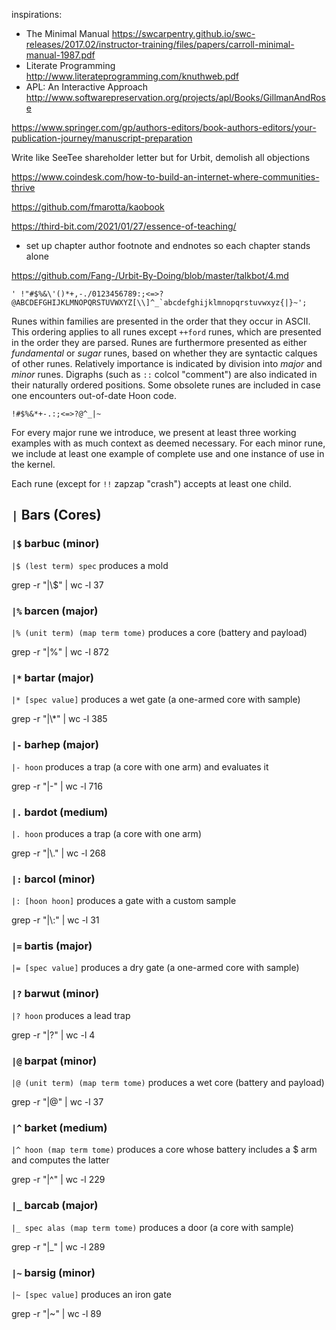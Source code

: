 inspirations:

- The Minimal Manual
    https://swcarpentry.github.io/swc-releases/2017.02/instructor-training/files/papers/carroll-minimal-manual-1987.pdf
- Literate Programming
    http://www.literateprogramming.com/knuthweb.pdf
- APL:  An Interactive Approach
    http://www.softwarepreservation.org/projects/apl/Books/GillmanAndRose

https://www.springer.com/gp/authors-editors/book-authors-editors/your-publication-journey/manuscript-preparation

Write like SeeTee shareholder letter but for Urbit, demolish all objections

https://www.coindesk.com/how-to-build-an-internet-where-communities-thrive

https://github.com/fmarotta/kaobook

https://third-bit.com/2021/01/27/essence-of-teaching/

- set up chapter author footnote and endnotes so each chapter stands alone

https://github.com/Fang-/Urbit-By-Doing/blob/master/talkbot/4.md


```
' !"#$%&\'()*+,-./0123456789:;<=>?@ABCDEFGHIJKLMNOPQRSTUVWXYZ[\\]^_`abcdefghijklmnopqrstuvwxyz{|}~';
```

Runes within families are presented in the order that they occur in ASCII.  This ordering applies to all runes except `++ford` runes, which are presented in the order they are parsed.  Runes are furthermore presented as either _fundamental_ or _sugar_ runes, based on whether they are syntactic calques of other runes.  Relatively importance is indicated by division into _major_ and _minor_ runes.  Digraphs (such as `::` colcol "comment") are also indicated in their naturally ordered positions.  Some obsolete runes are included in case one encounters out-of-date Hoon code.

```
!#$%&*+-.:;<=>?@^_|~
```

For every major rune we introduce, we present at least three working examples with as much context as deemed necessary.  For each minor rune, we include at least one example of complete use and one instance of use in the kernel.

Each rune (except for `!!` zapzap "crash") accepts at least one child.

## `|` Bars (Cores)

### `|$` barbuc (minor)

`|$ (lest term) spec`
produces a mold

grep -r "|\\$" | wc -l
37

### `|%` barcen (major)

`|% (unit term) (map term tome)`
produces a core (battery and payload)

grep -r "|%" | wc -l
872

### `|*` bartar (major)

`|* [spec value]`
produces a wet gate (a one-armed core with sample)

grep -r "|\\*" | wc -l
385

### `|-` barhep (major)

`|- hoon`
produces a trap (a core with one arm) and evaluates it

grep -r "|-" | wc -l
716

### `|.` bardot (medium)

`|. hoon`
produces a trap (a core with one arm)

grep -r "|\\." | wc -l
268

### `|:` barcol (minor)

`|: [hoon hoon]`
produces a gate with a custom sample

grep -r "|\\:" | wc -l
31

### `|=` bartis (major)

`|= [spec value]`
produces a dry gate (a one-armed core with sample)

### `|?` barwut (minor)

`|? hoon`
produces a lead trap

grep -r "|?" | wc -l
4

### `|@` barpat (minor)

`|@ (unit term) (map term tome)`
produces a wet core (battery and payload)

grep -r "|@" | wc -l
37

### `|^` barket (medium)

`|^ hoon (map term tome)`
produces a core whose battery includes a $ arm and computes the latter

grep -r "|^" | wc -l
229

### `|_` barcab (major)

`|_ spec alas (map term tome)`
produces a door (a core with sample)

grep -r "|_" | wc -l
289

### `|~` barsig (minor)

`|~ [spec value]`
produces an iron gate

grep -r "|~" | wc -l
89
